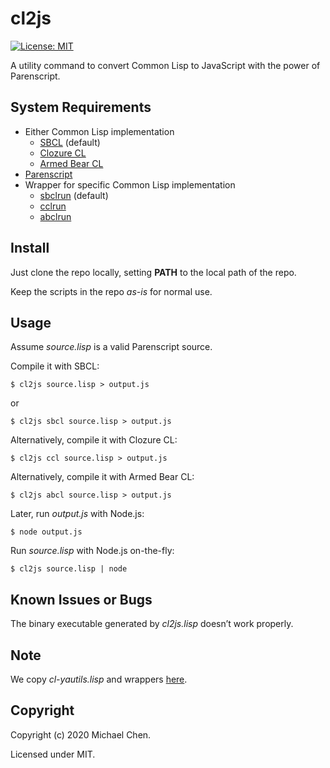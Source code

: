 # cl2js

[![License: MIT](https://img.shields.io/badge/License-MIT-yellow.svg)](https://opensource.org/licenses/MIT)

A utility command to convert Common Lisp to JavaScript with the power of Parenscript.

## System Requirements

* Either Common Lisp implementation
  * [SBCL](http://www.sbcl.org/) (default)
  * [Clozure CL](https://ccl.clozure.com/)
  * [Armed Bear CL](https://common-lisp.net/project/armedbear/)
* [Parenscript](https://common-lisp.net/project/parenscript/)
* Wrapper for specific Common Lisp implementation
  * [sbclrun](https://github.com/cwchentw/cl-yautils/blob/master/scripts/sbclrun) (default)
  * [cclrun](https://github.com/cwchentw/cl-yautils/blob/master/scripts/cclrun)
  * [abclrun](https://github.com/cwchentw/cl-yautils/blob/master/scripts/abclrun)

## Install

Just clone the repo locally, setting **PATH** to the local path of the repo.

Keep the scripts in the repo *as-is* for normal use.

## Usage

Assume *source.lisp* is a valid Parenscript source.

Compile it with SBCL:

```
$ cl2js source.lisp > output.js
```

or

```
$ cl2js sbcl source.lisp > output.js
```

Alternatively, compile it with Clozure CL:

```
$ cl2js ccl source.lisp > output.js
```

Alternatively, compile it with Armed Bear CL:

```
$ cl2js abcl source.lisp > output.js
```

Later, run *output.js* with Node.js:

```
$ node output.js
```

Run *source.lisp* with Node.js on-the-fly:

```
$ cl2js source.lisp | node
```

## Known Issues or Bugs

The binary executable generated by *cl2js.lisp* doesn’t work properly.

## Note

We copy *cl-yautils.lisp* and wrappers [here](https://github.com/cwchentw/cl-yautils).

## Copyright

Copyright (c) 2020 Michael Chen.

Licensed under MIT.
